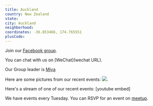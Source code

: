 ```yaml
---
title: Auckland
country: New Zealand
state: 
city: Auckland
neighborhood: 
coordinates: -36.853466, 174.765551
plusCode:
---
```

Join our [Facebook group](https://www.facebook.com/groups/awesome.code.camp).

You can chat with us on [WeChat](wechat URL).

Our Group leader is [Miya](freecodecamp.org/miya)

Here are some pictures from our recent events:
![](https://scontent-dft4-2.xx.fbcdn.net/v/t31.0-8/17632373_10211498978606753_9112098305650042382_o.jpg?oh=cba308e6aa218073188f66a1a7f0da78&oe=59982593).

Here's a stream of one of our recent events:
[youtube embed]

We have events every Tuesday. You can RSVP for an event on [meetup](meetupurl).
